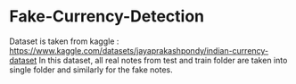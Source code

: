 # Fake-Currency-Detection

Dataset is taken from kaggle : https://www.kaggle.com/datasets/jayaprakashpondy/indian-currency-dataset
In this dataset, all real notes from test and train folder are taken into single folder and similarly for the fake notes.
